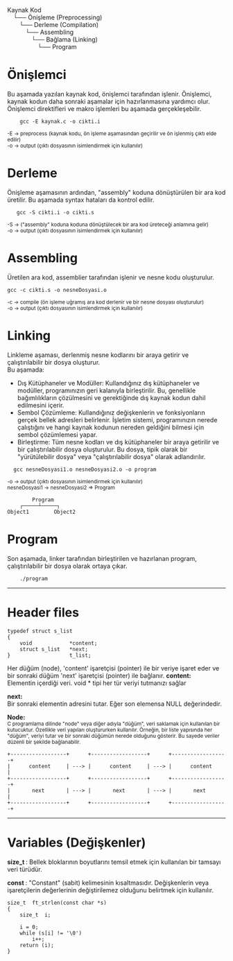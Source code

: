 Kaynak Kod <br>
 └── Önişleme (Preprocessing) <br>
  └── Derleme (Compilation) <br>
   └── Assembling <br>
    └── Bağlama (Linking) <br>
     └── Program
 # Önişlemci 
Bu aşamada yazılan kaynak kod, önişlemci tarafından işlenir. Önişlemci, kaynak kodun daha sonraki aşamalar için hazırlanmasına yardımcı olur. Önişlemci direktifleri ve makro işlemleri bu aşamada gerçekleşebilir.
    
        gcc -E kaynak.c -o cikti.i
	
 <sup> -E -> preprocess (kaynak kodu, ön işleme aşamasından geçirilir ve ön işlenmiş çıktı elde edilir) </sup> <br>
 <sup> -o -> output (çıktı dosyasının isimlendirmek için kullanılır)</sup>   
# Derleme

Önişleme aşamasının ardından, "assembly" koduna dönüştürülen bir ara kod üretilir. Bu aşamada syntax hataları da kontrol edilir.
    
       gcc -S cikti.i -o cikti.s
    
 <sup> -S -> ("assembly" koduna koduna dönüştülecek bir ara kod üreteceği anlamına gelir) </sup>   
 <sup> -o -> output (çıktı dosyasının isimlendirmek için kullanılır)</sup>  
 
# Assembling 

Üretilen ara kod, assemblier tarafından işlenir ve nesne kodu oluşturulur. 

	gcc -c cikti.s -o nesneDosyasi.o

 <sup> -c -> compile (ön işleme uğramış ara kod derlenir ve bir nesne dosyası oluşturulur) </sup>   
 <sup> -o -> output (çıktı dosyasının isimlendirmek için kullanılır)</sup>  
 
# Linking
Linkleme aşaması, derlenmiş nesne kodlarını bir araya getirir ve çalıştırılabilir bir dosya oluşturur. <br>Bu aşamada:
<sup>
- Dış Kütüphaneler ve Modüller: Kullandığınız dış kütüphaneler ve modüller, programınızın geri kalanıyla birleştirilir. Bu, genellikle bağımlılıkların çözülmesini ve gerektiğinde dış kaynak kodun dahil edilmesini içerir.
- Sembol Çözümleme: Kullandığınız değişkenlerin ve fonksiyonların gerçek bellek adresleri belirlenir. İşletim sistemi, programınızın nerede çalıştığını ve hangi kaynak kodunun nereden geldiğini bilmesi için sembol çözümlemesi yapar.
- Birleştirme: Tüm nesne kodları ve dış kütüphaneler bir araya getirilir ve bir çalıştırılabilir dosya oluşturulur. Bu dosya, tipik olarak bir "yürütülebilir dosya" veya "çalıştırılabilir dosya" olarak adlandırılır.
</sup>

      gcc nesneDosyasi1.o nesneDosyasi2.o -o program
  
 <sup> -o -> output (çıktı dosyasının isimlendirmek için kullanılır)</sup>  
 <sup> nesneDosyasi1 -> nesneDosyasi2 => Program</sup>
 
            Program
        ┌─────┴─────┐
    Object1        Object2   

# Program
Son aşamada, linker tarafından birleştirilen ve hazırlanan program, çalıştırılabilir bir dosya olarak ortaya çıkar.
    
        ./program

____________________________________________________________________________________________________________________

# Header files #

    typedef struct s_list
    { 
		void			*content;
		struct s_list	*next;
    }					t_list;



Her düğüm (node), 'content' işaretçisi (pointer) ile bir veriye işaret eder ve bir sonraki düğüm 'next' işaretçisi (pointer) ile bağlanır. 
 <b> content: </b> <br>
 Elementin içerdiği veri. void * tipi her tür veriyi tutmanızı sağlar
 
  <b> next: </b> <br>
 Bir sonraki elementin adresini tutar. Eğer son elemensa NULL değerindedir.
 
 <b> Node: </b> <br>
 <sup>C programlama dilinde "node" veya diğer adıyla "düğüm", veri saklamak için kullanılan bir kutucuktur. Özellikle veri yapıları oluştururken  kullanılır. Örneğin, bir liste yapısında her "düğüm", veriyi tutar ve bir sonraki düğümün nerede olduğunu gösterir. Bu sayede veriler düzenli bir şekilde bağlanabilir.<sup>
 
 	+------------------+      +------------------+      +------------------+
  	|      content     | ---> |      content     | ---> |      content     |
   	+------------------+      +------------------+      +------------------+
	|       next       | ---> |       next       | ---> |       next       | 
 	+------------------+      +------------------+      +------------------+
____________________________________________________________________________________________________________________

# Variables (Değişkenler)

<b> size_t </b>: Bellek bloklarının boyutlarını temsil etmek için kullanılan bir tamsayı veri türüdür. 

<b> const </b>: "Constant" (sabit) kelimesinin kısaltmasıdır. Değişkenlerin veya işaretçilerin değerlerinin değiştirilemez olduğunu belirtmek için kullanılır.

	size_t	ft_strlen(const char *s)
	{
		size_t	i;

		i = 0;
		while (s[i] != '\0')
			i++;
		return (i);
	}
